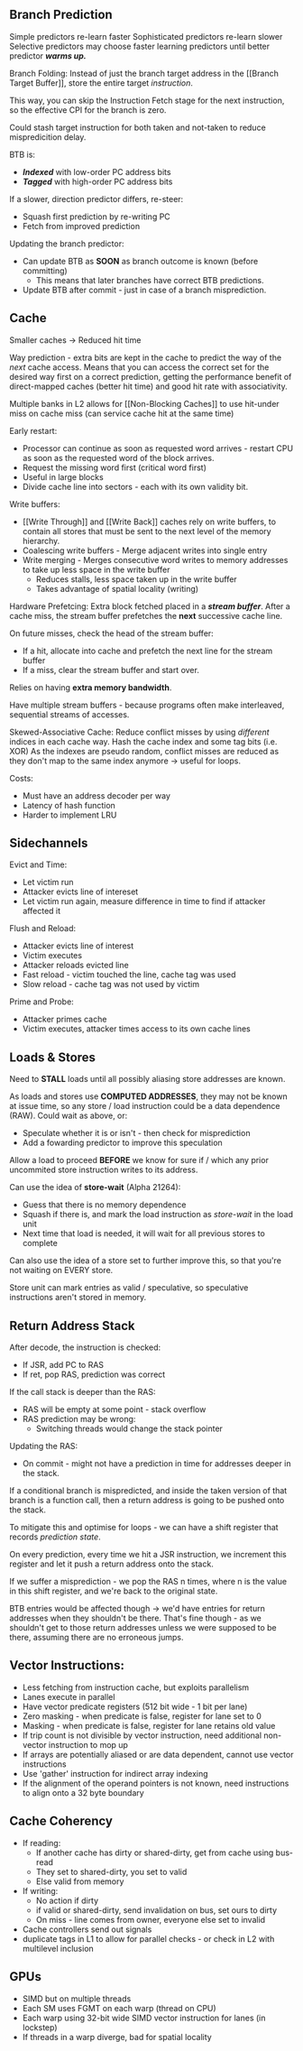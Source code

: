 ## Branch Prediction
Simple predictors re-learn faster
Sophisticated predictors re-learn slower
Selective predictors may choose faster learning predictors until better predictor ***warms up.***

Branch Folding:
Instead of just the branch target address in the [[Branch Target Buffer]], store the entire target *instruction*.

This way, you can skip the Instruction Fetch stage for the next instruction, so the effective CPI for the branch is zero.

Could stash target instruction for both taken and not-taken to reduce mispredicition delay.

BTB is:
- ***Indexed*** with low-order PC address bits
- ***Tagged*** with high-order PC address bits

If a slower, direction predictor differs, re-steer:
- Squash first prediction by re-writing PC
- Fetch from improved prediction

Updating the branch predictor:
- Can update BTB as **SOON** as branch outcome is known (before committing)
	- This means that later branches have correct BTB predictions.
- Update BTB after commit - just in case of a branch misprediction.

## Cache
Smaller caches -> Reduced hit time

Way prediction - extra bits are kept in the cache to predict the way of the *next* cache access. Means that you can access the correct set for the desired way first on a correct prediction, getting the performance benefit of direct-mapped caches (better hit time) and good hit rate with associativity. 

Multiple banks in L2 allows for [[Non-Blocking Caches]] to use hit-under miss on cache miss (can service cache hit at the same time)

Early restart:
- Processor can continue as soon as requested word arrives - restart CPU as soon as the requested word of the block arrives.
- Request the missing word first (critical word first)
- Useful in large blocks
- Divide cache line into sectors - each with its own validity bit.

Write buffers:
- [[Write Through]] and [[Write Back]] caches rely on write buffers, to contain all stores that must be sent to the next level of the memory hierarchy.
- Coalescing write buffers - Merge adjacent writes into single entry
- Write merging - Merges consecutive word writes to memory addresses to take up less space in the write buffer
	- Reduces stalls, less space taken up in the write buffer
	- Takes advantage of spatial locality (writing)

Hardware Prefetcing:
Extra block fetched placed in a ***stream buffer***.
After a cache miss, the stream buffer prefetches the **next** successive cache line.

On future misses, check the head of the stream buffer:
- If a hit, allocate into cache and prefetch the next line for the stream buffer
- If a miss, clear the stream buffer and start over.

Relies on having **extra memory bandwidth**.

Have multiple stream buffers - because programs often make interleaved, sequential streams of accesses.

Skewed-Associative Cache:
Reduce conflict misses by using *different* indices in each cache way.
Hash the cache index and some tag bits (i.e. XOR)
As the indexes are pseudo random, conflict misses are reduced as they don't map to the same index anymore -> useful for loops.

Costs:
- Must have an address decoder per way
- Latency of hash function
- Harder to implement LRU

## Sidechannels

Evict and Time: 
- Let victim run
- Attacker evicts line of intereset
- Let victim run again, measure difference in time to find if attacker affected it

Flush and Reload:
- Attacker evicts line of interest
- Victim executes
- Attacker reloads evicted line
- Fast reload - victim touched the line, cache tag was used
- Slow reload - cache tag was not used by victim

Prime and Probe:
- Attacker primes cache
- Victim executes, attacker times access to its own cache lines

## Loads & Stores

Need to **STALL** loads until all possibly aliasing store addresses are known.

As loads and stores use **COMPUTED ADDRESSES**, they may not be known at issue time, so any store / load instruction could be a data dependence (RAW). Could wait as above, or:
- Speculate whether it is or isn't - then check for misprediction
- Add a fowarding predictor to improve this speculation

Allow a load to proceed **BEFORE** we know for sure if / which any prior uncommited store instruction writes to its address.

Can use the idea of **store-wait** (Alpha 21264):
- Guess that there is no memory dependence
- Squash if there is, and mark the load instruction as *store-wait* in the load unit
- Next time that load is needed, it will wait for all previous stores to complete

Can also use the idea of a store set to further improve this, so that you're not waiting on EVERY store.

Store unit can mark entries as valid / speculative, so speculative instructions aren't stored in memory.

## Return Address Stack

After decode, the instruction is checked:
- If JSR, add PC to RAS
- If ret, pop RAS, prediction was correct

If the call stack is deeper than the RAS:
- RAS will be empty at some point - stack overflow
- RAS prediction may be wrong:
	- Switching threads would change the stack pointer

Updating the RAS:
- On commit - might not have a prediction in time for addresses deeper in the stack.

If a conditional branch is mispredicted, and inside the taken version of that branch is a function call, then a return address is going to be pushed onto the stack.

To mitigate this and optimise for loops - we can have a shift register that records *prediction state*.

On every prediction, every time we hit a JSR instruction, we increment this register and let it push a return address onto the stack.

If we suffer a misprediction - we pop the RAS n times, where n is the value in this shift register, and we're back to the original state.

BTB entries would be affected though -> we'd have entries for return addresses when they shouldn't be there. That's fine though - as we shouldn't get to those return addresses unless we were supposed to be there, assuming there are no erroneous jumps.

## Vector Instructions:
- Less fetching from instruction cache, but exploits parallelism
- Lanes execute in parallel
- Have vector predicate registers (512 bit wide - 1 bit per lane)
- Zero masking - when predicate is false, register for lane set to 0
- Masking - when predicate is false, register for lane retains old value
- If trip count is not divisible by vector instruction, need additional non-vector instruction to mop up
- If arrays are potentially aliased or are data dependent, cannot use vector instructions
- Use 'gather' instruction for indirect array indexing
- If the alignment of the operand pointers is not known, need instructions to align onto a 32 byte boundary

## Cache Coherency
- If reading:
	- If another cache has dirty or shared-dirty, get from cache using bus-read
	- They set to shared-dirty, you set to valid
	- Else valid from memory
- If writing:
	- No action if dirty
	- if valid or shared-dirty, send invalidation on bus, set ours to dirty
	- On miss - line comes from owner, everyone else set to invalid
- Cache controllers send out signals
- duplicate tags in L1 to allow for parallel checks - or check in L2 with multilevel inclusion

## GPUs
- SIMD but on multiple threads
- Each SM uses FGMT on each warp (thread on CPU)
- Each warp using 32-bit wide SIMD vector instruction for lanes (in lockstep)
- If threads in a warp diverge, bad for spatial locality
